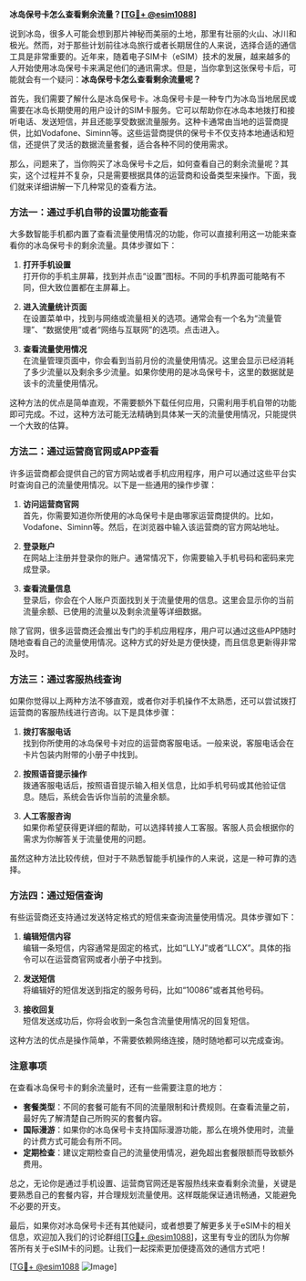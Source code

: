 **冰岛保号卡怎么查看剩余流量？[[TG💪+ @esim1088](https://t.me/s/esim1088)]**

说到冰岛，很多人可能会想到那片神秘而美丽的土地，那里有壮丽的火山、冰川和极光。然而，对于那些计划前往冰岛旅行或者长期居住的人来说，选择合适的通信工具是非常重要的。近年来，随着电子SIM卡（eSIM）技术的发展，越来越多的人开始使用冰岛保号卡来满足他们的通讯需求。但是，当你拿到这张保号卡后，可能就会有一个疑问：**冰岛保号卡怎么查看剩余流量呢？**

首先，我们需要了解什么是冰岛保号卡。冰岛保号卡是一种专门为冰岛当地居民或需要在冰岛长期使用的用户设计的SIM卡服务。它可以帮助你在冰岛本地拨打和接听电话、发送短信，并且还能享受数据流量服务。这种卡通常由当地的运营商提供，比如Vodafone、Siminn等。这些运营商提供的保号卡不仅支持本地通话和短信，还提供了灵活的数据流量套餐，适合各种不同的使用需求。

那么，问题来了，当你购买了冰岛保号卡之后，如何查看自己的剩余流量呢？其实，这个过程并不复杂，只是需要根据具体的运营商和设备类型来操作。下面，我们就来详细讲解一下几种常见的查看方法。

### 方法一：通过手机自带的设置功能查看

大多数智能手机都内置了查看流量使用情况的功能，你可以直接利用这一功能来查看你的冰岛保号卡的剩余流量。具体步骤如下：

1. **打开手机设置**  
   打开你的手机主屏幕，找到并点击“设置”图标。不同的手机界面可能略有不同，但大致位置都在主屏幕上。

2. **进入流量统计页面**  
   在设置菜单中，找到与网络或流量相关的选项。通常会有一个名为“流量管理”、“数据使用”或者“网络与互联网”的选项。点击进入。

3. **查看流量使用情况**  
   在流量管理页面中，你会看到当前月份的流量使用情况。这里会显示已经消耗了多少流量以及剩余多少流量。如果你使用的是冰岛保号卡，这里的数据就是该卡的流量使用情况。

这种方法的优点是简单直观，不需要额外下载任何应用，只需利用手机自带的功能即可完成。不过，这种方法可能无法精确到具体某一天的流量使用情况，只能提供一个大致的估算。

### 方法二：通过运营商官网或APP查看

许多运营商都会提供自己的官方网站或者手机应用程序，用户可以通过这些平台实时查询自己的流量使用情况。以下是一些通用的操作步骤：

1. **访问运营商官网**  
   首先，你需要知道你所使用的冰岛保号卡是由哪家运营商提供的。比如，Vodafone、Siminn等。然后，在浏览器中输入该运营商的官方网站地址。

2. **登录账户**  
   在网站上注册并登录你的账户。通常情况下，你需要输入手机号码和密码来完成登录。

3. **查看流量信息**  
   登录后，你会在个人账户页面找到关于流量使用的信息。这里会显示你的当前流量余额、已使用的流量以及剩余流量等详细数据。

除了官网，很多运营商还会推出专门的手机应用程序，用户可以通过这些APP随时随地查看自己的流量使用情况。这种方式的好处是方便快捷，而且信息更新得非常及时。

### 方法三：通过客服热线查询

如果你觉得以上两种方法不够直观，或者你对手机操作不太熟悉，还可以尝试拨打运营商的客服热线进行咨询。以下是具体步骤：

1. **拨打客服电话**  
   找到你所使用的冰岛保号卡对应的运营商客服电话。一般来说，客服电话会在卡片包装内附带的小册子中找到。

2. **按照语音提示操作**  
   拨通客服电话后，按照语音提示输入相关信息，比如手机号码或其他验证信息。随后，系统会告诉你当前的流量余额。

3. **人工客服咨询**  
   如果你希望获得更详细的帮助，可以选择转接人工客服。客服人员会根据你的需求为你解答关于流量使用的问题。

虽然这种方法比较传统，但对于不熟悉智能手机操作的人来说，这是一种可靠的选择。

### 方法四：通过短信查询

有些运营商还支持通过发送特定格式的短信来查询流量使用情况。具体步骤如下：

1. **编辑短信内容**  
   编辑一条短信，内容通常是固定的格式，比如“LLYJ”或者“LLCX”。具体的指令可以在运营商官网或者小册子中找到。

2. **发送短信**  
   将编辑好的短信发送到指定的服务号码，比如“10086”或者其他号码。

3. **接收回复**  
   短信发送成功后，你将会收到一条包含流量使用情况的回复短信。

这种方法的优点是操作简单，不需要依赖网络连接，随时随地都可以完成查询。

### 注意事项

在查看冰岛保号卡的剩余流量时，还有一些需要注意的地方：

- **套餐类型**：不同的套餐可能有不同的流量限制和计费规则。在查看流量之前，最好先了解清楚自己所购买的套餐内容。
- **国际漫游**：如果你的冰岛保号卡支持国际漫游功能，那么在境外使用时，流量的计费方式可能会有所不同。
- **定期检查**：建议定期检查自己的流量使用情况，避免超出套餐限额而导致额外费用。

总之，无论你是通过手机设置、运营商官网还是客服热线来查看剩余流量，关键是要熟悉自己的套餐内容，并合理规划流量使用。这样既能保证通讯畅通，又能避免不必要的开支。

最后，如果你对冰岛保号卡还有其他疑问，或者想要了解更多关于eSIM卡的相关信息，欢迎加入我们的讨论群组[[TG💪+ @esim1088](https://t.me/s/esim1088)]，这里有专业的团队为你解答所有关于eSIM卡的问题。让我们一起探索更加便捷高效的通信方式吧！

[[TG💪+ @esim1088](https://t.me/s/esim1088) ![Image](https://i.postimg.cc/4NQfJmqS/Snipaste-2025-05-13-00-14-12.png)]